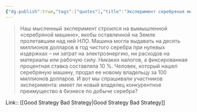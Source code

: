 ```yaml
---
{"dg-publish":true,"tags":["quotes"],"title":"Эксперимент серебряная машина","date":"2022-07-09T11:23:02+03:00","modified_at":"2022-07-27T11:50:58+03:00","permalink":"/quotes/202207091123/","dgHomeLink":false,"dgPassFrontmatter":true}
---
```



> Наш мысленный эксперимент строился на вымышленной «серебряной машине», якобы оставленной на Земле пролетавшим над ней НЛО. Машина могла выдавать на десять миллионов долларов в год чистого серебра при нулевых издержках – ни затрат на электроэнергию, ни расходов на материалы или рабочую силу. Никаких налогов, а фиксированная процентная ставка составляла 10 %. Человек, который нашел серебряную машину, продал ее новому владельцу за 100 миллионов долларов. И вот мы спрашивали участников эксперимента: имеет ли новый владелец конкурентное преимущество в бизнесе по добыче серебра?

Link:: [[Good Strategy Bad Strategy|Good Strategy Bad Strategy]]

